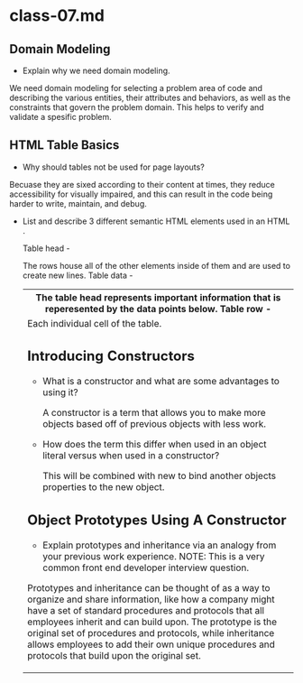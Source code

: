 # class-07.md
## Domain Modeling

- Explain why we need domain modeling.

We need domain modeling for selecting a problem area of code and describing the various entities, their attributes and behaviors, as well as the constraints that govern the problem domain. This helps to verify and validate a spesific problem. 

## HTML Table Basics

- Why should tables not be used for page layouts?

Becuase they are sixed according to their content at times, they reduce accessibility for visually impaired, and this can result in the code being harder to write, maintain, and debug.

- List and describe 3 different semantic HTML elements used in an HTML <table>.
  
  Table head - <th> The table head represents important information that is reperesented by the data points below. 
  Table row - <tr> The rows house all of the other elements inside of them and are used to create new lines.
  Table data - <td> Each individual cell of the table.
  
## Introducing Constructors

- What is a constructor and what are some advantages to using it?
  
  A constructor is a term that allows you to make more objects based off of previous objects with less work.
  
- How does the term this differ when used in an object literal versus when used in a constructor?
  
  This will be combined with new to bind another objects properties to the new object.
  
## Object Prototypes Using A Constructor

- Explain prototypes and inheritance via an analogy from your previous work experience.
     NOTE: This is a very common front end developer interview question.
  
Prototypes and inheritance can be thought of as a way to organize and share information, like how a company might have a set of standard procedures and protocols that all employees inherit and can build upon. The prototype is the original set of procedures and protocols, while inheritance allows employees to add their own unique procedures and protocols that build upon the original set.
